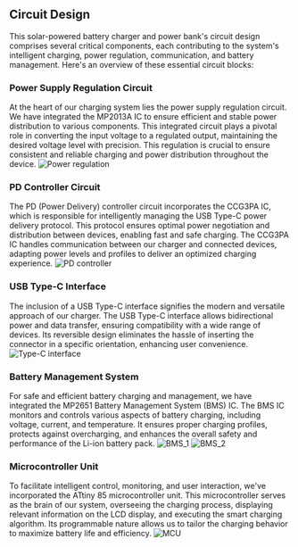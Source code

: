 ## Circuit Design

This solar-powered battery charger and power bank's circuit design comprises several critical components, each contributing to the system's intelligent charging, power regulation, communication, and battery management. Here's an overview of these essential circuit blocks:

### Power Supply Regulation Circuit
At the heart of our charging system lies the power supply regulation circuit. We have integrated the MP2013A IC to ensure efficient and stable power distribution to various components. This integrated circuit plays a pivotal role in converting the input voltage to a regulated output, maintaining the desired voltage level with precision. This regulation is crucial to ensure consistent and reliable charging and power distribution throughout the device.
![Power regulation](https://github.com/RavinduMPK/Power-Bank-Project/assets/68577937/4f088bf7-ad0b-4e08-8f10-b538718e5b26)

### PD Controller Circuit
The PD (Power Delivery) controller circuit incorporates the CCG3PA IC, which is responsible for intelligently managing the USB Type-C power delivery protocol. This protocol ensures optimal power negotiation and distribution between devices, enabling fast and safe charging. The CCG3PA IC handles communication between our charger and connected devices, adapting power levels and profiles to deliver an optimized charging experience.
![PD controller](https://github.com/RavinduMPK/Power-Bank-Project/assets/68577937/a8e2d9dd-5186-4a88-af0d-234c084720a1)

### USB Type-C Interface
The inclusion of a USB Type-C interface signifies the modern and versatile approach of our charger. The USB Type-C interface allows bidirectional power and data transfer, ensuring compatibility with a wide range of devices. Its reversible design eliminates the hassle of inserting the connector in a specific orientation, enhancing user convenience.
![Type-C interface](https://github.com/RavinduMPK/Power-Bank-Project/assets/68577937/bd08450b-21ce-43a8-a289-1b4c4e3921fb)

### Battery Management System
For safe and efficient battery charging and management, we have integrated the MP2651 Battery Management System (BMS) IC. The BMS IC monitors and controls various aspects of battery charging, including voltage, current, and temperature. It ensures proper charging profiles, protects against overcharging, and enhances the overall safety and performance of the Li-ion battery pack.
![BMS_1](https://github.com/RavinduMPK/Power-Bank-Project/assets/68577937/8d13cb92-283f-4815-bce9-92b8ec4c39a7)
![BMS_2](https://github.com/RavinduMPK/Power-Bank-Project/assets/68577937/b0c92d1a-0a4e-46fb-9f34-a9f9bb14aa23)

### Microcontroller Unit
To facilitate intelligent control, monitoring, and user interaction, we've incorporated the ATtiny 85 microcontroller unit. This microcontroller serves as the brain of our system, overseeing the charging process, displaying relevant information on the LCD display, and executing the smart charging algorithm. Its programmable nature allows us to tailor the charging behavior to maximize battery life and efficiency.
![MCU](https://github.com/RavinduMPK/Power-Bank-Project/assets/68577937/24f96785-498c-44d1-9487-d7a5591a5a5f)

